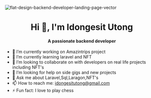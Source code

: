 ![flat-design-backend-developer-landing-page-vector](https://user-images.githubusercontent.com/45596363/189547661-765f5683-6ea5-4447-9895-8ca42c6c7aa2.jpg)

<h1 align="center"> Hi 👋, I'm Idongesit Utong </h1>

<h4 align="center"> A passionate backend developer  </h4>




- 🔭 I’m currently working on Amazintrips project
- 🌱 I’m currently learning laravel and NFT
- 👯 I’m looking to collaborate on with developers on real life projects including NFT's
- 🤔 I’m looking for help on side gigs and new projects 
- 💬 Ask me about Laravel,Sql,Laragon,NFT's
- 📫 How to reach me: idongesitutong@gmail.com
- ⚡ Fun fact: I love to play chess
  
 
